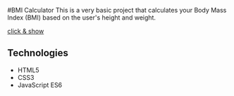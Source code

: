 #BMI Calculator
This is a very basic project that calculates your Body Mass Index (BMI) based on the user's height and weight. 



[click & show](https://hamid-js.github.io/bmi/)

## Technologies

- HTML5
- CSS3
- JavaScript ES6
